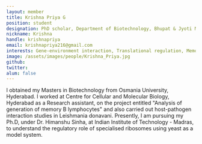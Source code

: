 ```yaml
---
layout: member
title: Krishna Priya G
position: student
designation: PhD scholar, Department of Biotechnology, Bhupat & Jyoti Mehta School of Biosciences
nickname: Krishna
handle: krishnapriya 
email: krishnapriya216@gmail.com
interests: Gene-environment interaction, Translational regulation, Memory B-lymphocytes, Host-Pathogen interactions
image: /assets/images/people/Krishna_Priya.jpg
github: 
twitter: 
alum: false
---
```


I obtained my Masters in Biotechnology from Osmania University, Hyderabad. I worked at Centre for Cellular and Molecular Biology, Hyderabad as a Research assistant, on the project entitled "Analysis of generation of memory B lymphocytes" and also carried out host-pathogen interaction studies in Leishmania donavani. Presently, I am pursuing my Ph.D, under Dr. Himanshu Sinha, at Indian Institute of Technology - Madras, to understand the regulatory role of specialised ribosomes using yeast as a model system. 
